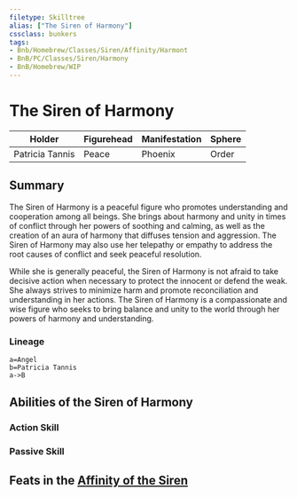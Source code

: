 ```yaml
---
filetype: Skilltree
alias: ["The Siren of Harmony"]
cssclass: bunkers
tags: 
- Bnb/Homebrew/Classes/Siren/Affinity/Harmont
- BnB/PC/Classes/Siren/Harmony
- BnB/Homebrew/WIP
---
```

# The Siren of Harmony

| Holder          | Figurehead | Manifestation | Sphere |
| --------------- | ---------- | ------------- | ------ |
| Patricia Tannis | Peace      | Phoenix       | Order  |

## Summary
The Siren of Harmony is a peaceful figure who promotes understanding and cooperation among all beings. She brings about harmony and unity in times of conflict through her powers of soothing and calming, as well as the creation of an aura of harmony that diffuses tension and aggression. The Siren of Harmony may also use her telepathy or empathy to address the root causes of conflict and seek peaceful resolution.

While she is generally peaceful, the Siren of Harmony is not afraid to take decisive action when necessary to protect the innocent or defend the weak. She always strives to minimize harm and promote reconciliation and understanding in her actions. The Siren of Harmony is a compassionate and wise figure who seeks to bring balance and unity to the world through her powers of harmony and understanding.

### Lineage

```mermaid
a=Angel
b=Patricia Tannis
a->B
```

## Abilities of the Siren of Harmony
### Action Skill


### Passive Skill


## Feats in the [Affinity of the Siren](../../The-Siren.md)